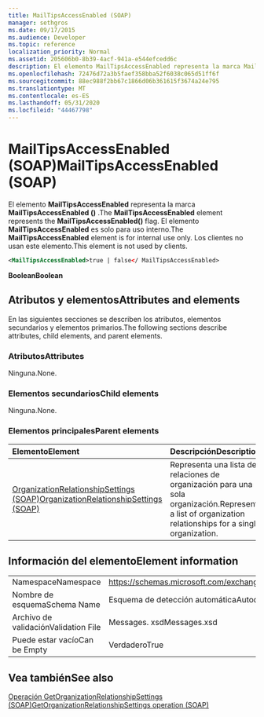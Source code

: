 ```yaml
---
title: MailTipsAccessEnabled (SOAP)
manager: sethgros
ms.date: 09/17/2015
ms.audience: Developer
ms.topic: reference
localization_priority: Normal
ms.assetid: 205606b0-8b39-4acf-941a-e544efcedd6c
description: El elemento MailTipsAccessEnabled representa la marca MailTipsAccessEnabled (). El elemento MailTipsAccessEnabled es solo para uso interno. Los clientes no usan este elemento.
ms.openlocfilehash: 72476d72a3b5faef358bba52f6038c065d51ff6f
ms.sourcegitcommit: 88ec988f2bb67c1866d06b361615f3674a24e795
ms.translationtype: MT
ms.contentlocale: es-ES
ms.lasthandoff: 05/31/2020
ms.locfileid: "44467798"
---
```

# <a name="mailtipsaccessenabled-soap"></a><span data-ttu-id="93792-105">MailTipsAccessEnabled (SOAP)</span><span class="sxs-lookup"><span data-stu-id="93792-105">MailTipsAccessEnabled (SOAP)</span></span>

<span data-ttu-id="93792-106">El elemento **MailTipsAccessEnabled** representa la marca **MailTipsAccessEnabled ()** .</span><span class="sxs-lookup"><span data-stu-id="93792-106">The **MailTipsAccessEnabled** element represents the **MailTipsAccessEnabled()** flag.</span></span> <span data-ttu-id="93792-107">El elemento **MailTipsAccessEnabled** es solo para uso interno.</span><span class="sxs-lookup"><span data-stu-id="93792-107">The **MailTipsAccessEnabled** element is for internal use only.</span></span> <span data-ttu-id="93792-108">Los clientes no usan este elemento.</span><span class="sxs-lookup"><span data-stu-id="93792-108">This element is not used by clients.</span></span> 
  
```XML
<MailTipsAccessEnabled>true | false</ MailTipsAccessEnabled>
```

 <span data-ttu-id="93792-109">**Boolean**</span><span class="sxs-lookup"><span data-stu-id="93792-109">**Boolean**</span></span>
## <a name="attributes-and-elements"></a><span data-ttu-id="93792-110">Atributos y elementos</span><span class="sxs-lookup"><span data-stu-id="93792-110">Attributes and elements</span></span>

<span data-ttu-id="93792-111">En las siguientes secciones se describen los atributos, elementos secundarios y elementos primarios.</span><span class="sxs-lookup"><span data-stu-id="93792-111">The following sections describe attributes, child elements, and parent elements.</span></span>
  
### <a name="attributes"></a><span data-ttu-id="93792-112">Atributos</span><span class="sxs-lookup"><span data-stu-id="93792-112">Attributes</span></span>

<span data-ttu-id="93792-113">Ninguna.</span><span class="sxs-lookup"><span data-stu-id="93792-113">None.</span></span>
  
### <a name="child-elements"></a><span data-ttu-id="93792-114">Elementos secundarios</span><span class="sxs-lookup"><span data-stu-id="93792-114">Child elements</span></span>

<span data-ttu-id="93792-115">Ninguna.</span><span class="sxs-lookup"><span data-stu-id="93792-115">None.</span></span>
  
### <a name="parent-elements"></a><span data-ttu-id="93792-116">Elementos principales</span><span class="sxs-lookup"><span data-stu-id="93792-116">Parent elements</span></span>

|<span data-ttu-id="93792-117">**Elemento**</span><span class="sxs-lookup"><span data-stu-id="93792-117">**Element**</span></span>|<span data-ttu-id="93792-118">**Descripción**</span><span class="sxs-lookup"><span data-stu-id="93792-118">**Description**</span></span>|
|:-----|:-----|
|[<span data-ttu-id="93792-119">OrganizationRelationshipSettings (SOAP)</span><span class="sxs-lookup"><span data-stu-id="93792-119">OrganizationRelationshipSettings (SOAP)</span></span>](organizationrelationshipsettings-soap.md) <br/> |<span data-ttu-id="93792-120">Representa una lista de relaciones de organización para una sola organización.</span><span class="sxs-lookup"><span data-stu-id="93792-120">Represents a list of organization relationships for a single organization.</span></span>  <br/> |
   
## <a name="element-information"></a><span data-ttu-id="93792-121">Información del elemento</span><span class="sxs-lookup"><span data-stu-id="93792-121">Element information</span></span>

|||
|:-----|:-----|
|<span data-ttu-id="93792-122">Namespace</span><span class="sxs-lookup"><span data-stu-id="93792-122">Namespace</span></span>  <br/> |https://schemas.microsoft.com/exchange/2010/Autodiscover  <br/> |
|<span data-ttu-id="93792-123">Nombre de esquema</span><span class="sxs-lookup"><span data-stu-id="93792-123">Schema Name</span></span>  <br/> |<span data-ttu-id="93792-124">Esquema de detección automática</span><span class="sxs-lookup"><span data-stu-id="93792-124">Autodiscover schema</span></span>  <br/> |
|<span data-ttu-id="93792-125">Archivo de validación</span><span class="sxs-lookup"><span data-stu-id="93792-125">Validation File</span></span>  <br/> |<span data-ttu-id="93792-126">Messages. xsd</span><span class="sxs-lookup"><span data-stu-id="93792-126">Messages.xsd</span></span>  <br/> |
|<span data-ttu-id="93792-127">Puede estar vacío</span><span class="sxs-lookup"><span data-stu-id="93792-127">Can be Empty</span></span>  <br/> |<span data-ttu-id="93792-128">Verdadero</span><span class="sxs-lookup"><span data-stu-id="93792-128">True</span></span>  <br/> |
   
## <a name="see-also"></a><span data-ttu-id="93792-129">Vea también</span><span class="sxs-lookup"><span data-stu-id="93792-129">See also</span></span>



[<span data-ttu-id="93792-130">Operación GetOrganizationRelationshipSettings (SOAP)</span><span class="sxs-lookup"><span data-stu-id="93792-130">GetOrganizationRelationshipSettings operation (SOAP)</span></span>](getorganizationrelationshipsettings-operation-soap.md)

